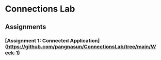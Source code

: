 # Connections Lab

## Assignments

### [Assignment 1: Connected Application] (https://github.com/pangnasun/ConnectionsLab/tree/main/Week-1)

